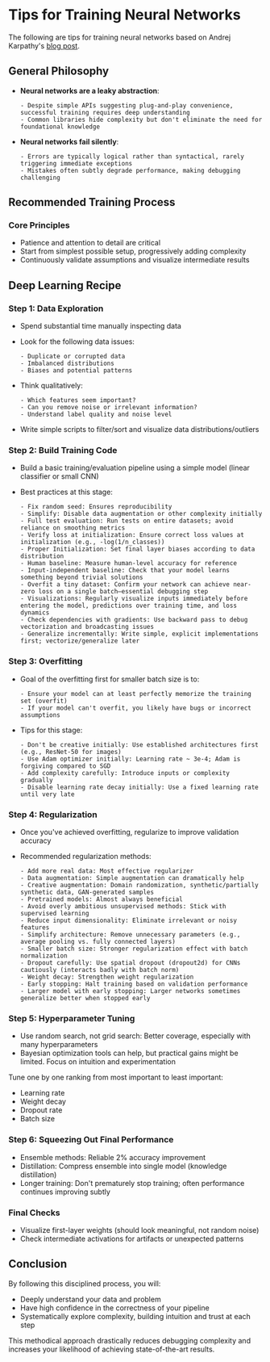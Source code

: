 # Tips for Training Neural Networks

The following are tips for training neural networks based on Andrej Karpathy's [blog post](https://karpathy.github.io/2019/04/25/recipe/).

## General Philosophy

- **Neural networks are a leaky abstraction**:

      - Despite simple APIs suggesting plug-and-play convenience, successful training requires deep understanding
      - Common libraries hide complexity but don't eliminate the need for foundational knowledge

- **Neural networks fail silently**:

      - Errors are typically logical rather than syntactical, rarely triggering immediate exceptions
      - Mistakes often subtly degrade performance, making debugging challenging

## Recommended Training Process

### Core Principles

- Patience and attention to detail are critical
- Start from simplest possible setup, progressively adding complexity
- Continuously validate assumptions and visualize intermediate results

## Deep Learning Recipe

### Step 1: Data Exploration

- Spend substantial time manually inspecting data
- Look for the following data issues:
  
      - Duplicate or corrupted data
      - Imbalanced distributions
      - Biases and potential patterns

- Think qualitatively:

      - Which features seem important?
      - Can you remove noise or irrelevant information?
      - Understand label quality and noise level

- Write simple scripts to filter/sort and visualize data distributions/outliers

### Step 2: Build Training Code

- Build a basic training/evaluation pipeline using a simple model (linear classifier or small CNN)
- Best practices at this stage:

      - Fix random seed: Ensures reproducibility
      - Simplify: Disable data augmentation or other complexity initially
      - Full test evaluation: Run tests on entire datasets; avoid reliance on smoothing metrics
      - Verify loss at initialization: Ensure correct loss values at initialization (e.g., -log(1/n_classes))
      - Proper Initialization: Set final layer biases according to data distribution
      - Human baseline: Measure human-level accuracy for reference
      - Input-independent baseline: Check that your model learns something beyond trivial solutions
      - Overfit a tiny dataset: Confirm your network can achieve near-zero loss on a single batch—essential debugging step
      - Visualizations: Regularly visualize inputs immediately before entering the model, predictions over training time, and loss dynamics
      - Check dependencies with gradients: Use backward pass to debug vectorization and broadcasting issues
      - Generalize incrementally: Write simple, explicit implementations first; vectorize/generalize later

### Step 3: Overfitting 

- Goal of the overfitting first for smaller batch size is to:

      - Ensure your model can at least perfectly memorize the training set (overfit)
      - If your model can't overfit, you likely have bugs or incorrect assumptions
- Tips for this stage:

      - Don't be creative initially: Use established architectures first (e.g., ResNet-50 for images)
      - Use Adam optimizer initially: Learning rate ~ 3e-4; Adam is forgiving compared to SGD
      - Add complexity carefully: Introduce inputs or complexity gradually
      - Disable learning rate decay initially: Use a fixed learning rate until very late

### Step 4: Regularization 

- Once you've achieved overfitting, regularize to improve validation accuracy
- Recommended regularization methods:

      - Add more real data: Most effective regularizer
      - Data augmentation: Simple augmentation can dramatically help
      - Creative augmentation: Domain randomization, synthetic/partially synthetic data, GAN-generated samples
      - Pretrained models: Almost always beneficial
      - Avoid overly ambitious unsupervised methods: Stick with supervised learning
      - Reduce input dimensionality: Eliminate irrelevant or noisy features
      - Simplify architecture: Remove unnecessary parameters (e.g., average pooling vs. fully connected layers)
      - Smaller batch size: Stronger regularization effect with batch normalization
      - Dropout carefully: Use spatial dropout (dropout2d) for CNNs cautiously (interacts badly with batch norm)
      - Weight decay: Strengthen weight regularization
      - Early stopping: Halt training based on validation performance
      - Larger model with early stopping: Larger networks sometimes generalize better when stopped early

### Step 5: Hyperparameter Tuning

- Use random search, not grid search: Better coverage, especially with many hyperparameters
- Bayesian optimization tools can help, but practical gains might be limited. Focus on intuition and experimentation

Tune one by one ranking from most important to least important:

- Learning rate
- Weight decay
- Dropout rate
- Batch size

### Step 6: Squeezing Out Final Performance

- Ensemble methods: Reliable 2% accuracy improvement
- Distillation: Compress ensemble into single model (knowledge distillation)
- Longer training: Don't prematurely stop training; often performance continues improving subtly

### Final Checks

- Visualize first-layer weights (should look meaningful, not random noise)
- Check intermediate activations for artifacts or unexpected patterns

## Conclusion 

By following this disciplined process, you will:
- Deeply understand your data and problem
- Have high confidence in the correctness of your pipeline
- Systematically explore complexity, building intuition and trust at each step

This methodical approach drastically reduces debugging complexity and increases your likelihood of achieving state-of-the-art results.